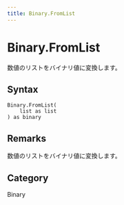 ```yaml
---
title: Binary.FromList
---
```


# Binary.FromList


数値のリストをバイナリ値に変換します。


## Syntax

```powerquery
Binary.FromList(
    list as list
) as binary
```


## Remarks

数値のリストをバイナリ値に変換します。



## Category
Binary
